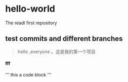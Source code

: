 # hello-world
The  readl first repository

## test commits and different branches

> hello ,everyone 。这是我的第一个项目
#### fff

''' 
this a code block
'''


